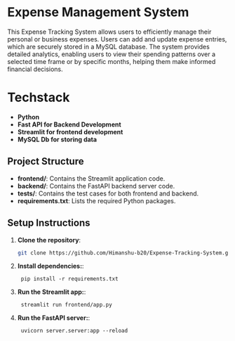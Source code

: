 # Expense Management System

This Expense Tracking System allows users to efficiently manage their personal or business expenses. Users can add and update expense entries, which are securely stored in a MySQL database. The system provides detailed analytics, enabling users to view their spending patterns over a selected time frame or by specific months, helping them make informed financial decisions.

# Techstack
- **Python**
- **Fast API for Backend Development**
- **Streamlit for frontend development**
- **MySQL Db for storing data**


## Project Structure

- **frontend/**: Contains the Streamlit application code.
- **backend/**: Contains the FastAPI backend server code.
- **tests/**: Contains the test cases for both frontend and backend.
- **requirements.txt**: Lists the required Python packages.


## Setup Instructions

1. **Clone the repository**:
   ```bash
   git clone https://github.com/Himanshu-b20/Expense-Tracking-System.git
   ```
2. **Install dependencies:**:   
   ```commandline
    pip install -r requirements.txt
   ```
3. **Run the Streamlit app:**:   
   ```commandline
    streamlit run frontend/app.py
   ```
4. **Run the FastAPI server:**:   
   ```commandline
    uvicorn server.server:app --reload
   ```
